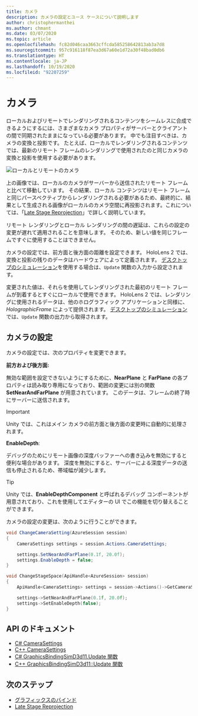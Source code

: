```yaml
---
title: カメラ
description: カメラの設定とユース ケースについて説明します
author: christophermanthei
ms.author: chmant
ms.date: 03/07/2020
ms.topic: article
ms.openlocfilehash: fc82d046caa3663cffcda585258642813ab3a7d8
ms.sourcegitcommit: 957c916118f87ea3d67a60e1d72a30f48bad0db6
ms.translationtype: HT
ms.contentlocale: ja-JP
ms.lasthandoff: 10/19/2020
ms.locfileid: "92207259"
---
```

# <a name="camera"></a>カメラ

ローカルおよびリモートでレンダリングされるコンテンツをシームレスに合成できるようにするには、さまざまなカメラ プロパティがサーバーとクライアントの間で同期されたままになっている必要があります。 中でも注目すべきは、カメラの変換と投影です。 たとえば、ローカルでレンダリングされるコンテンツでは、最新のリモート フレームのレンダリングで使用されたのと同じカメラの変換と投影を使用する必要があります。

![ローカルとリモートのカメラ](./media/camera.png)

上の画像では、ローカルのカメラがサーバーから送信されたリモート フレームと比べて移動しています。 その結果、ローカル コンテンツはリモート フレームと同じパースペクティブからレンダリングされる必要があるため、最終的に、結果として生成される画像がローカルのカメラ空間に再投影されます。これについては、「[Late Stage Reprojection](late-stage-reprojection.md)」で詳しく説明しています。

リモート レンダリングとローカル レンダリングの間の遅延は、これらの設定の変更が遅れて適用されることを意味します。 そのため、新しい値を同じフレームですぐに使用することはできません。

カメラの設定では、前方面と後方面の距離を設定できます。 HoloLens 2 では、変換と投影の残りのデータはハードウェアによって定義されます。 [デスクトップのシミュレーション](../../concepts/graphics-bindings.md)を使用する場合は、`Update` 関数の入力から設定されます。

変更された値は、それらを使用してレンダリングされた最初のリモート フレームが到着するとすぐにローカルで使用できます。 HoloLens 2 では、レンダリングに使用されるデータは、他のホログラフィック アプリケーションと同様に、*HolographicFrame* によって提供されます。 [デスクトップのシミュレーション](../../concepts/graphics-bindings.md)では、`Update` 関数の出力から取得されます。

## <a name="camera-settings"></a>カメラの設定

カメラの設定では、次のプロパティを変更できます。

**前方および後方面:**

無効な範囲を設定できないようにするために、**NearPlane** と **FarPlane** の各プロパティは読み取り専用になっており、範囲の変更には別の関数 **SetNearAndFarPlane** が用意されています。 このデータは、フレームの終了時にサーバーに送信されます。

> [!IMPORTANT]
> Unity では、これはメイン カメラの前方面と後方面の変更時に自動的に処理されます。

**EnableDepth**:

デバッグのためにリモート画像の深度バッファーへの書き込みを無効にすると便利な場合があります。 深度を無効にすると、サーバーによる深度データの送信も停止されるため、帯域幅が減少します。

> [!TIP]
> Unity では、**EnableDepthComponent** と呼ばれるデバッグ コンポーネントが用意されており、これを使用してエディターの UI でこの機能を切り替えることができます。

カメラの設定の変更は、次のように行うことができます。

```cs
void ChangeCameraSetting(AzureSession session)
{
    CameraSettings settings = session.Actions.CameraSettings;

    settings.SetNearAndFarPlane(0.1f, 20.0f);
    settings.EnableDepth = false;
}
```

```cpp
void ChangeStageSpace(ApiHandle<AzureSession> session)
{
    ApiHandle<CameraSettings> settings = session->Actions()->GetCameraSettings();

    settings->SetNearAndFarPlane(0.1f, 20.0f);
    settings->SetEnableDepth(false);
}
```

## <a name="api-documentation"></a>API のドキュメント

* [C# CameraSettings](/dotnet/api/microsoft.azure.remoterendering.camerasettings)
* [C++ CameraSettings](/cpp/api/remote-rendering/camerasettings)
* [C# GraphicsBindingSimD3d11.Update 関数](/dotnet/api/microsoft.azure.remoterendering.graphicsbindingsimd3d11.update)
* [C++ GraphicsBindingSimD3d11::Update 関数](/cpp/api/remote-rendering/graphicsbindingsimd3d11#update)

## <a name="next-steps"></a>次のステップ

* [グラフィックスのバインド](../../concepts/graphics-bindings.md)
* [Late Stage Reprojection](late-stage-reprojection.md)